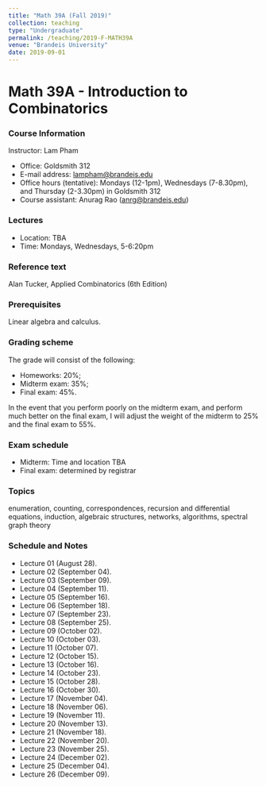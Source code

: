 ```yaml
---
title: "Math 39A (Fall 2019)"
collection: teaching
type: "Undergraduate"
permalink: /teaching/2019-F-MATH39A
venue: "Brandeis University"
date: 2019-09-01
---
```


# Math 39A - Introduction to Combinatorics

### Course Information

Instructor: Lam Pham
* Office: Goldsmith 312
* E-mail address: lampham@brandeis.edu
* Office hours (tentative): Mondays (12-1pm), Wednesdays (7-8.30pm), and Thursday (2-3.30pm) in Goldsmith 312
* Course assistant: Anurag Rao (anrg@brandeis.edu)

### Lectures

* Location: TBA
* Time: Mondays, Wednesdays, 5-6:20pm

### Reference text

Alan Tucker, Applied Combinatorics (6th Edition)

### Prerequisites
Linear algebra and calculus.

### Grading scheme

The grade will consist of the following:
* Homeworks: 20%;
* Midterm exam: 35%;
* Final exam: 45%.

In the event that you perform poorly on the midterm exam, and perform much better on the final exam,
I will adjust the weight of the midterm to 25% and the final exam to 55%.

### Exam schedule

* Midterm: Time and location TBA
* Final exam: determined by registrar

### Topics
enumeration, counting, correspondences, recursion and differential equations, induction,
algebraic structures, networks, algorithms, spectral graph theory

### Schedule and Notes

* Lecture 01 (August 28). 
* Lecture 02 (September 04). 
* Lecture 03 (September 09). 
* Lecture 04 (September 11). 
* Lecture 05 (September 16). 
* Lecture 06 (September 18). 
* Lecture 07 (September 23). 
* Lecture 08 (September 25). 
* Lecture 09 (October 02). 
* Lecture 10 (October 03). 
* Lecture 11 (October 07). 
* Lecture 12 (October 15). 
* Lecture 13 (October 16). 
* Lecture 14 (October 23). 
* Lecture 15 (October 28). 
* Lecture 16 (October 30). 
* Lecture 17 (November 04). 
* Lecture 18 (November 06). 
* Lecture 19 (November 11). 
* Lecture 20 (November 13). 
* Lecture 21 (November 18). 
* Lecture 22 (November 20). 
* Lecture 23 (November 25). 
* Lecture 24 (December 02). 
* Lecture 25 (December 04). 
* Lecture 26 (December 09). 

